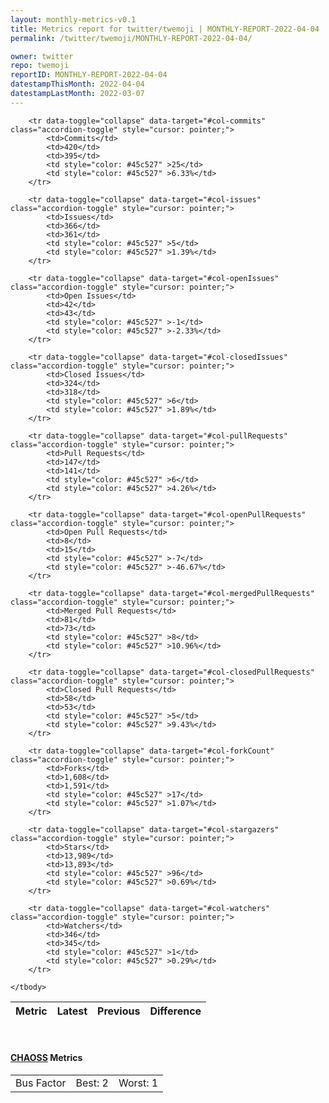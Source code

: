 ```yaml
---
layout: monthly-metrics-v0.1
title: Metrics report for twitter/twemoji | MONTHLY-REPORT-2022-04-04 | 2022-04-04
permalink: /twitter/twemoji/MONTHLY-REPORT-2022-04-04/

owner: twitter
repo: twemoji
reportID: MONTHLY-REPORT-2022-04-04
datestampThisMonth: 2022-04-04
datestampLastMonth: 2022-03-07
---
```



<table class="table table-condensed" style="border-collapse:collapse;">
    <thead>
    <tr>
        <th>Metric</th>
        <th>Latest</th>
        <th>Previous</th>
        <th colspan="2" style="text-align: center;">Difference</th>
    </tr>
    </thead>
    <tbody>

        <tr data-toggle="collapse" data-target="#col-commits" class="accordion-toggle" style="cursor: pointer;">
            <td>Commits</td>
            <td>420</td>
            <td>395</td>
            <td style="color: #45c527" >25</td>
            <td style="color: #45c527" >6.33%</td>
        </tr>
        
        <tr data-toggle="collapse" data-target="#col-issues" class="accordion-toggle" style="cursor: pointer;">
            <td>Issues</td>
            <td>366</td>
            <td>361</td>
            <td style="color: #45c527" >5</td>
            <td style="color: #45c527" >1.39%</td>
        </tr>
        
        <tr data-toggle="collapse" data-target="#col-openIssues" class="accordion-toggle" style="cursor: pointer;">
            <td>Open Issues</td>
            <td>42</td>
            <td>43</td>
            <td style="color: #45c527" >-1</td>
            <td style="color: #45c527" >-2.33%</td>
        </tr>
        
        <tr data-toggle="collapse" data-target="#col-closedIssues" class="accordion-toggle" style="cursor: pointer;">
            <td>Closed Issues</td>
            <td>324</td>
            <td>318</td>
            <td style="color: #45c527" >6</td>
            <td style="color: #45c527" >1.89%</td>
        </tr>
        
        <tr data-toggle="collapse" data-target="#col-pullRequests" class="accordion-toggle" style="cursor: pointer;">
            <td>Pull Requests</td>
            <td>147</td>
            <td>141</td>
            <td style="color: #45c527" >6</td>
            <td style="color: #45c527" >4.26%</td>
        </tr>
        
        <tr data-toggle="collapse" data-target="#col-openPullRequests" class="accordion-toggle" style="cursor: pointer;">
            <td>Open Pull Requests</td>
            <td>8</td>
            <td>15</td>
            <td style="color: #45c527" >-7</td>
            <td style="color: #45c527" >-46.67%</td>
        </tr>
        
        <tr data-toggle="collapse" data-target="#col-mergedPullRequests" class="accordion-toggle" style="cursor: pointer;">
            <td>Merged Pull Requests</td>
            <td>81</td>
            <td>73</td>
            <td style="color: #45c527" >8</td>
            <td style="color: #45c527" >10.96%</td>
        </tr>
        
        <tr data-toggle="collapse" data-target="#col-closedPullRequests" class="accordion-toggle" style="cursor: pointer;">
            <td>Closed Pull Requests</td>
            <td>58</td>
            <td>53</td>
            <td style="color: #45c527" >5</td>
            <td style="color: #45c527" >9.43%</td>
        </tr>
        
        <tr data-toggle="collapse" data-target="#col-forkCount" class="accordion-toggle" style="cursor: pointer;">
            <td>Forks</td>
            <td>1,608</td>
            <td>1,591</td>
            <td style="color: #45c527" >17</td>
            <td style="color: #45c527" >1.07%</td>
        </tr>
        
        <tr data-toggle="collapse" data-target="#col-stargazers" class="accordion-toggle" style="cursor: pointer;">
            <td>Stars</td>
            <td>13,989</td>
            <td>13,893</td>
            <td style="color: #45c527" >96</td>
            <td style="color: #45c527" >0.69%</td>
        </tr>
        
        <tr data-toggle="collapse" data-target="#col-watchers" class="accordion-toggle" style="cursor: pointer;">
            <td>Watchers</td>
            <td>346</td>
            <td>345</td>
            <td style="color: #45c527" >1</td>
            <td style="color: #45c527" >0.29%</td>
        </tr>
        
    </tbody>
</table>
<br>
<h4><a target="_blank" href="https://chaoss.community/">CHAOSS</a> Metrics</h4>

<table class="table table-condensed" style="border-collapse:collapse;">
    <tbody>
        <td>Bus Factor</td>
        <td>Best: 2</td>
        <td>Worst: 1</td>
    </tbody>
</table>
